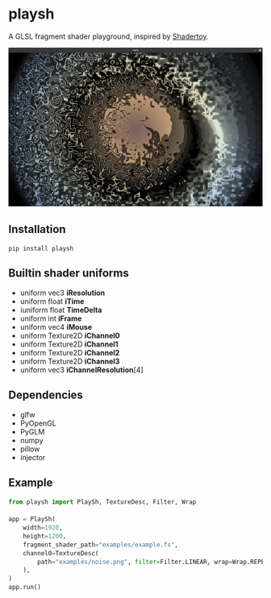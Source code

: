 # playsh
A GLSL fragment shader playground, inspired by [Shadertoy](https://www.shadertoy.com/).

<p align="center"><img src="examples/example.jpg" alt="example" width="600"/></p>

## Installation
```
pip install playsh
```

## Builtin shader uniforms
* uniform vec3 __iResolution__
* uniform float __iTime__
* iuniform float __TimeDelta__
* uniform int __iFrame__
* uniform vec4 __iMouse__
* uniform Texture2D __iChannel0__
* uniform Texture2D __iChannel1__
* uniform Texture2D __iChannel2__
* uniform Texture2D __iChannel3__
* uniform vec3 __iChannelResolution__[4]

## Dependencies
* glfw
* PyOpenGL
* PyGLM
* numpy
* pillow
* injector


## Example
```Python
from playsh import PlaySh, TextureDesc, Filter, Wrap

app = PlaySh(
    width=1920,
    height=1200,
    fragment_shader_path="examples/example.fs",
    channel0=TextureDesc(
        path="examples/noise.png", filter=Filter.LINEAR, wrap=Wrap.REPEAT
    ),
)
app.run()
```
